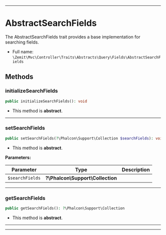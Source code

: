***

# AbstractSearchFields

The AbstractSearchFields trait provides a base implementation for searching fields.



* Full name: `\Zemit\Mvc\Controller\Traits\Abstracts\Query\Fields\AbstractSearchFields`




## Methods


### initializeSearchFields



```php
public initializeSearchFields(): void
```




* This method is **abstract**.







***

### setSearchFields



```php
public setSearchFields(?\Phalcon\Support\Collection $searchFields): void
```




* This method is **abstract**.



**Parameters:**

| Parameter | Type | Description |
|-----------|------|-------------|
| `$searchFields` | **?\Phalcon\Support\Collection** |  |





***

### getSearchFields



```php
public getSearchFields(): ?\Phalcon\Support\Collection
```




* This method is **abstract**.







***

***

